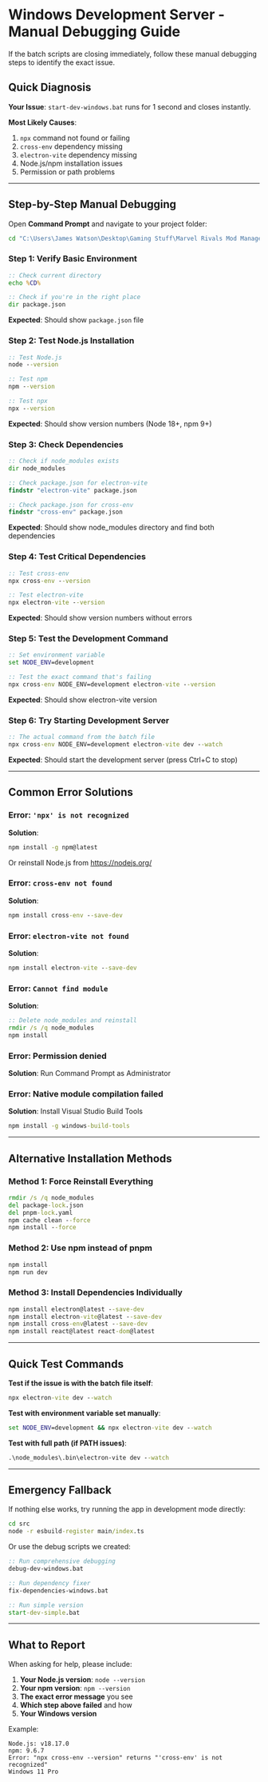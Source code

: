 # Windows Development Server - Manual Debugging Guide

If the batch scripts are closing immediately, follow these manual debugging steps to identify the exact issue.

## Quick Diagnosis

**Your Issue**: `start-dev-windows.bat` runs for 1 second and closes instantly.

**Most Likely Causes**:
1. `npx` command not found or failing
2. `cross-env` dependency missing
3. `electron-vite` dependency missing
4. Node.js/npm installation issues
5. Permission or path problems

---

## Step-by-Step Manual Debugging

Open **Command Prompt** and navigate to your project folder:
```cmd
cd "C:\Users\James Watson\Desktop\Gaming Stuff\Marvel Rivals Mod Manager"
```

### Step 1: Verify Basic Environment

```cmd
:: Check current directory
echo %CD%

:: Check if you're in the right place
dir package.json
```
**Expected**: Should show `package.json` file

### Step 2: Test Node.js Installation

```cmd
:: Test Node.js
node --version

:: Test npm
npm --version

:: Test npx
npx --version
```
**Expected**: Should show version numbers (Node 18+, npm 9+)

### Step 3: Check Dependencies

```cmd
:: Check if node_modules exists
dir node_modules

:: Check package.json for electron-vite
findstr "electron-vite" package.json

:: Check package.json for cross-env
findstr "cross-env" package.json
```
**Expected**: Should show node_modules directory and find both dependencies

### Step 4: Test Critical Dependencies

```cmd
:: Test cross-env
npx cross-env --version

:: Test electron-vite
npx electron-vite --version
```
**Expected**: Should show version numbers without errors

### Step 5: Test the Development Command

```cmd
:: Set environment variable
set NODE_ENV=development

:: Test the exact command that's failing
npx cross-env NODE_ENV=development electron-vite --version
```
**Expected**: Should show electron-vite version

### Step 6: Try Starting Development Server

```cmd
:: The actual command from the batch file
npx cross-env NODE_ENV=development electron-vite dev --watch
```
**Expected**: Should start the development server (press Ctrl+C to stop)

---

## Common Error Solutions

### Error: `'npx' is not recognized`
**Solution**: 
```cmd
npm install -g npm@latest
```
Or reinstall Node.js from https://nodejs.org/

### Error: `cross-env not found`
**Solution**:
```cmd
npm install cross-env --save-dev
```

### Error: `electron-vite not found`
**Solution**:
```cmd
npm install electron-vite --save-dev
```

### Error: `Cannot find module`
**Solution**:
```cmd
:: Delete node_modules and reinstall
rmdir /s /q node_modules
npm install
```

### Error: Permission denied
**Solution**: Run Command Prompt as Administrator

### Error: Native module compilation failed
**Solution**: Install Visual Studio Build Tools
```cmd
npm install -g windows-build-tools
```

---

## Alternative Installation Methods

### Method 1: Force Reinstall Everything
```cmd
rmdir /s /q node_modules
del package-lock.json
del pnpm-lock.yaml
npm cache clean --force
npm install --force
```

### Method 2: Use npm instead of pnpm
```cmd
npm install
npm run dev
```

### Method 3: Install Dependencies Individually
```cmd
npm install electron@latest --save-dev
npm install electron-vite@latest --save-dev
npm install cross-env@latest --save-dev
npm install react@latest react-dom@latest
```

---

## Quick Test Commands

**Test if the issue is with the batch file itself**:
```cmd
npx electron-vite dev --watch
```

**Test with environment variable set manually**:
```cmd
set NODE_ENV=development && npx electron-vite dev --watch
```

**Test with full path (if PATH issues)**:
```cmd
.\node_modules\.bin\electron-vite dev --watch
```

---

## Emergency Fallback

If nothing else works, try running the app in development mode directly:
```cmd
cd src
node -r esbuild-register main/index.ts
```

Or use the debug scripts we created:
```cmd
:: Run comprehensive debugging
debug-dev-windows.bat

:: Run dependency fixer
fix-dependencies-windows.bat

:: Run simple version
start-dev-simple.bat
```

---

## What to Report

When asking for help, please include:

1. **Your Node.js version**: `node --version`
2. **Your npm version**: `npm --version`
3. **The exact error message** you see
4. **Which step above failed** and how
5. **Your Windows version**

Example:
```
Node.js: v18.17.0
npm: 9.6.7
Error: "npx cross-env --version" returns "'cross-env' is not recognized"
Windows 11 Pro
```